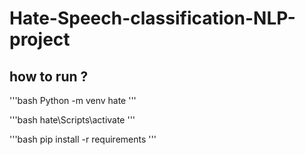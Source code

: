# Hate-Speech-classification-NLP-project

## how to run ?

'''bash 
Python -m venv hate 
'''

'''bash 
hate\Scripts\activate
'''

'''bash 
pip install -r requirements
'''